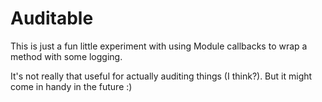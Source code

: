 # Auditable

This is just a fun little experiment with using Module callbacks to wrap a method with some logging.

It's not really that useful for actually auditing things (I think?). But it might come in handy in the future :)
